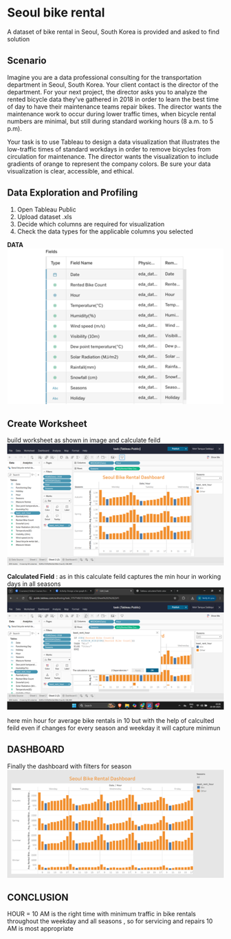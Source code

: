 # Seoul bike rental

A dataset of bike rental in Seoul, South Korea is provided and asked to find solution


## Scenario
Imagine you are a data professional consulting for the transportation department in Seoul, South Korea. Your client contact is the director of the department. For your next project, the director asks you to analyze the rented bicycle data they've gathered in 2018 in order to learn the best time of day to have their maintenance teams repair bikes. The director wants the maintenance work to occur during lower traffic times, when bicycle rental numbers are minimal, but still during standard working hours (8 a.m. to 5 p.m). 

Your task is to use Tableau to design a data visualization that illustrates the low-traffic times of standard workdays in order to remove bicycles from circulation for maintenance. The director wants the visualization to include gradients of orange to represent the company colors. Be sure your data visualization is clear, accessible, and ethical. 



## Data Exploration and Profiling
1. Open Tableau Public
2. Upload dataset .xls
1. Decide which columns are required for visualization
2. Check the data types for the applicable columns you selected

**DATA**
![alt image](https://github.com/MohTarique/Seoul-bike-rental-/blob/60709b5f0a9e54567df4c3e7d7db534f105460a7/images_tableau/mvi-WqE-RqOPXtqPnECeuA_c6db52bba96e495682d6f74b5185f5f1_ADA_SR-011-Data-Types-Seoul.png)

## Create Worksheet
build worksheet as shown in image and calculate feild
![alt image](https://github.com/MohTarique/Seoul-bike-rental-/blob/54ec802e665c65f3ace6df6dcb451fd979701f3f/images_tableau/Screenshot%20(106).png)

**Calculated Field** : as in this calculate feild captures the min hour in working days in all seasons
![alt image](https://github.com/MohTarique/Seoul-bike-rental-/blob/e533b0fa8670a9d4f96923dbdfff876cd8f69294/images_tableau/Screenshot%20(105).png)

here min hour for average bike rentals in 10 but with the help of calculted feild even if changes for every season and weekday it will capture minimun

## DASHBOARD
Finally the dashboard with filters for season 
![alt image](https://github.com/MohTarique/Seoul-bike-rental-/blob/e533b0fa8670a9d4f96923dbdfff876cd8f69294/images_tableau/Dashboard%201.png)

## CONCLUSION
HOUR = 10 AM 
is the right time with minimum traffic in bike rentals throughout the weekday and all seasons , so for servicing and repairs 10 AM is most appropriate

   
